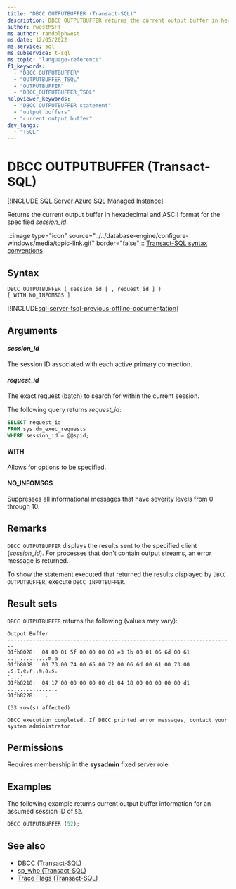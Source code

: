 ```yaml
---
title: "DBCC OUTPUTBUFFER (Transact-SQL)"
description: DBCC OUTPUTBUFFER returns the current output buffer in hexadecimal and ASCII format for the specified session.
author: rwestMSFT
ms.author: randolphwest
ms.date: 12/05/2022
ms.service: sql
ms.subservice: t-sql
ms.topic: "language-reference"
f1_keywords:
  - "DBCC OUTPUTBUFFER"
  - "OUTPUTBUFFER_TSQL"
  - "OUTPUTBUFFER"
  - "DBCC_OUTPUTBUFFER_TSQL"
helpviewer_keywords:
  - "DBCC OUTPUTBUFFER statement"
  - "output buffers"
  - "current output buffer"
dev_langs:
  - "TSQL"
---
```

# DBCC OUTPUTBUFFER (Transact-SQL)

[!INCLUDE [SQL Server Azure SQL Managed Instance](../../includes/applies-to-version/sql-asdbmi.md)]

Returns the current output buffer in hexadecimal and ASCII format for the specified *session_id*.

:::image type="icon" source="../../database-engine/configure-windows/media/topic-link.gif" border="false"::: [Transact-SQL syntax conventions](../../t-sql/language-elements/transact-sql-syntax-conventions-transact-sql.md)

## Syntax

```syntaxsql
DBCC OUTPUTBUFFER ( session_id [ , request_id ] )
[ WITH NO_INFOMSGS ]
```

[!INCLUDE[sql-server-tsql-previous-offline-documentation](../../includes/sql-server-tsql-previous-offline-documentation.md)]

## Arguments

#### *session_id*

The session ID associated with each active primary connection.

#### *request_id*

The exact request (batch) to search for within the current session.

The following query returns *request_id*:

```sql
SELECT request_id
FROM sys.dm_exec_requests
WHERE session_id = @@spid;
```

#### WITH

Allows for options to be specified.

#### NO_INFOMSGS

Suppresses all informational messages that have severity levels from 0 through 10.

## Remarks

`DBCC OUTPUTBUFFER` displays the results sent to the specified client (*session_id*). For processes that don't contain output streams, an error message is returned.

To show the statement executed that returned the results displayed by `DBCC OUTPUTBUFFER`, execute `DBCC INPUTBUFFER`.

## Result sets

`DBCC OUTPUTBUFFER` returns the following (values may vary):

```output
Output Buffer
------------------------------------------------------------------------
01fb8028:  04 00 01 5f 00 00 00 00 e3 1b 00 01 06 6d 00 61  ..._.........m.a
01fb8038:  00 73 00 74 00 65 00 72 00 06 6d 00 61 00 73 00  .s.t.e.r..m.a.s.
'...'
01fb8218:  04 17 00 00 00 00 00 d1 04 18 00 00 00 00 00 d1  ................
01fb8228:   .
  
(33 row(s) affected)
  
DBCC execution completed. If DBCC printed error messages, contact your system administrator.
```

## Permissions

Requires membership in the **sysadmin** fixed server role.

## Examples

The following example returns current output buffer information for an assumed session ID of `52`.

```sql
DBCC OUTPUTBUFFER (52);
```

## See also

- [DBCC (Transact-SQL)](../../t-sql/database-console-commands/dbcc-transact-sql.md)
- [sp_who (Transact-SQL)](../../relational-databases/system-stored-procedures/sp-who-transact-sql.md)
- [Trace Flags (Transact-SQL)](../../t-sql/database-console-commands/dbcc-traceon-trace-flags-transact-sql.md)
